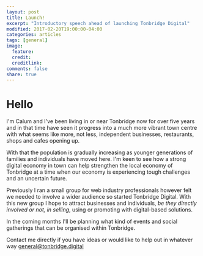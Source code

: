```yaml
---
layout: post
title: Launch!
excerpt: "Introductory speech ahead of launching Tonbridge Digital"
modified: 2017-02-20T19:00:00-04:00
categories: articles
tags: [general]
image:
  feature:
  credit:
  creditlink:
comments: false
share: true
---
```


# Hello

I'm Calum and I've been living in or near Tonbridge now for over five years and in that time have seen it progress into a much more vibrant town centre with what seems like more, not less, independent businesses, restaurants, shops and cafes opening up.

With that the population is gradually increasing as younger generations of families and individuals have moved here. I'm keen to see how a strong digital economy in town can help strengthen the local economy of Tonbridge at a time when our economy is experiencing tough challenges and an uncertain future.

Previously I ran a small group for web industry professionals however felt we needed to involve a wider audience so started Tonbridge Digital. With this new group I hope to attract businesses and individuals, <em>be they directly involved or not, in selling</em>, using or promoting with digital-based solutions.

In the coming months I'll be planning what kind of events and social gatherings that can be organised within Tonbridge.

Contact me directly if you have ideas or would like to help out in whatever way [general@tonbridge.digital](mailto:general@tonbridge.digital)
